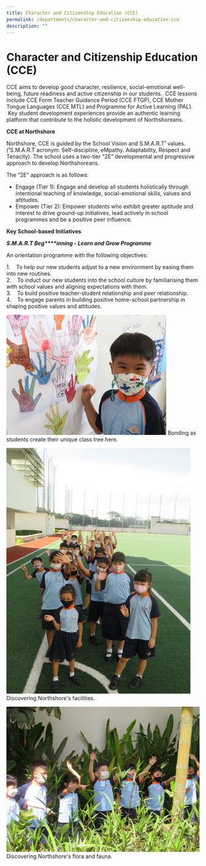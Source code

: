 ```yaml
---
title: Character and Citizenship Education (CCE)
permalink: /departments/character-and-citizenship-education-cce
description: ""
---
```

# **Character and Citizenship Education (CCE)**

CCE aims to develop good character, resilience, social-emotional well-being, future readiness and active citizenship in our students.  CCE lessons include CCE Form Teacher Guidance Period (CCE FTGP), CCE Mother Tongue Languages (CCE MTL) and Programme for Active Learning (PAL).  Key student development experiences provide an authentic learning platform that contribute to the holistic development of Northshoreans.  

**CCE at Northshore**  

Northshore, CCE is guided by the School Vision and S.M.A.R.T¹ values. (¹S.M.A.R.T acronym: Self-discipline, eMpathy. Adaptability, Respect and Tenacity). The school uses a two-tier “2E” developmental and progressive approach to develop Northshoreans.

The “2E” approach is as follows: 

*   Engage (Tier 1): Engage and develop all students holistically through intentional teaching of knowledge, social-emotional skills, values and attitudes.
*   Empower (Tier 2): Empower students who exhibit greater aptitude and interest to drive ground-up initiatives, lead actively in school programmes and be a positive peer influence.

  

**Key School-based Initiatives** 

_**S.M.A.R.T Beg****inning - Learn and Grow Programme**_

An orientation programme with the following objectives:  

1.    To help our new students adjust to a new environment by easing them into new routines.  
2.    To induct our new students into the school culture by familiarising them with school values and aligning expectations with them.   
3.    To build positive teacher-student relationship and peer relationship.   
4.    To engage parents in building positive home-school partnership in shaping positive values and attitudes.

![](/images/2022-Cce_Pic01.jpg)
Bonding as students create their unique class tree here.

![](/images/2022-Cce_Pic02.jpg)
Discovering Northshore's facilities.

![](/images/2022-Cce_Pic03.jpg)
Discovering Northshore's flora and fauna.